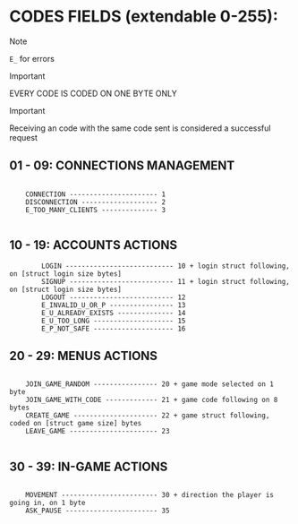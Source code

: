 

# CODES FIELDS (extendable 0-255):
> [!NOTE]
> `E_` for errors

> [!IMPORTANT]
> EVERY CODE IS CODED ON ONE BYTE ONLY

> [!IMPORTANT]
> Receiving an code with the same code sent is considered a successful request


## 01 - 09: CONNECTIONS MANAGEMENT
```
```
        CONNECTION ---------------------- 1
        DISCONNECTION ------------------- 2
        E_TOO_MANY_CLIENTS -------------- 3
```
```

## 10 - 19: ACCOUNTS ACTIONS 
```
        LOGIN --------------------------- 10 + login struct following, on [struct login size bytes]
        SIGNUP -------------------------- 11 + login struct following, on [struct login size bytes]
        LOGOUT -------------------------- 12
        E_INVALID_U_OR_P ---------------- 13
        E_U_ALREADY_EXISTS -------------- 14
        E_U_TOO_LONG -------------------- 15
        E_P_NOT_SAFE -------------------- 16
```

## 20 - 29: MENUS ACTIONS 
```
```
        JOIN_GAME_RANDOM ---------------- 20 + game mode selected on 1 byte
        JOIN_GAME_WITH_CODE ------------- 21 + game code following on 8 bytes
        CREATE_GAME --------------------- 22 + game struct following, coded on [struct game size] bytes
        LEAVE_GAME ---------------------- 23
```
```

## 30 - 39: IN-GAME ACTIONS 
```
```
        MOVEMENT ------------------------ 30 + direction the player is going in, on 1 byte
        ASK_PAUSE ----------------------- 35
```
```



